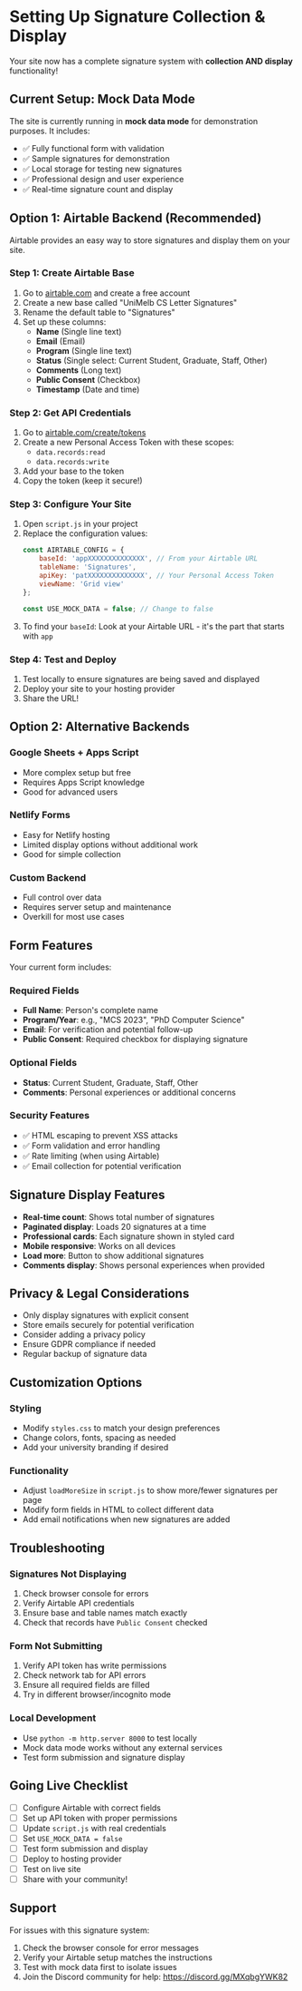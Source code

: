 # Setting Up Signature Collection & Display

Your site now has a complete signature system with **collection AND display** functionality! 

## Current Setup: Mock Data Mode

The site is currently running in **mock data mode** for demonstration purposes. It includes:
- ✅ Fully functional form with validation
- ✅ Sample signatures for demonstration  
- ✅ Local storage for testing new signatures
- ✅ Professional design and user experience
- ✅ Real-time signature count and display

## Option 1: Airtable Backend (Recommended)

Airtable provides an easy way to store signatures and display them on your site.

### Step 1: Create Airtable Base

1. Go to [airtable.com](https://airtable.com) and create a free account
2. Create a new base called "UniMelb CS Letter Signatures"
3. Rename the default table to "Signatures"
4. Set up these columns:
   - **Name** (Single line text)
   - **Email** (Email)
   - **Program** (Single line text)
   - **Status** (Single select: Current Student, Graduate, Staff, Other)
   - **Comments** (Long text)
   - **Public Consent** (Checkbox)
   - **Timestamp** (Date and time)

### Step 2: Get API Credentials

1. Go to [airtable.com/create/tokens](https://airtable.com/create/tokens)
2. Create a new Personal Access Token with these scopes:
   - `data.records:read`
   - `data.records:write`
3. Add your base to the token
4. Copy the token (keep it secure!)

### Step 3: Configure Your Site

1. Open `script.js` in your project
2. Replace the configuration values:
   ```javascript
   const AIRTABLE_CONFIG = {
       baseId: 'appXXXXXXXXXXXXXX', // From your Airtable URL
       tableName: 'Signatures',
       apiKey: 'patXXXXXXXXXXXXXX', // Your Personal Access Token
       viewName: 'Grid view'
   };
   
   const USE_MOCK_DATA = false; // Change to false
   ```
3. To find your `baseId`: Look at your Airtable URL - it's the part that starts with `app`

### Step 4: Test and Deploy

1. Test locally to ensure signatures are being saved and displayed
2. Deploy your site to your hosting provider
3. Share the URL!

## Option 2: Alternative Backends

### Google Sheets + Apps Script
- More complex setup but free
- Requires Apps Script knowledge
- Good for advanced users

### Netlify Forms
- Easy for Netlify hosting
- Limited display options without additional work
- Good for simple collection

### Custom Backend
- Full control over data
- Requires server setup and maintenance
- Overkill for most use cases

## Form Features

Your current form includes:

### Required Fields
- **Full Name**: Person's complete name
- **Program/Year**: e.g., "MCS 2023", "PhD Computer Science"
- **Email**: For verification and potential follow-up
- **Public Consent**: Required checkbox for displaying signature

### Optional Fields  
- **Status**: Current Student, Graduate, Staff, Other
- **Comments**: Personal experiences or additional concerns

### Security Features
- ✅ HTML escaping to prevent XSS attacks
- ✅ Form validation and error handling
- ✅ Rate limiting (when using Airtable)
- ✅ Email collection for potential verification

## Signature Display Features

- **Real-time count**: Shows total number of signatures
- **Paginated display**: Loads 20 signatures at a time
- **Professional cards**: Each signature shown in styled card
- **Mobile responsive**: Works on all devices
- **Load more**: Button to show additional signatures
- **Comments display**: Shows personal experiences when provided

## Privacy & Legal Considerations

- Only display signatures with explicit consent
- Store emails securely for potential verification
- Consider adding a privacy policy
- Ensure GDPR compliance if needed
- Regular backup of signature data

## Customization Options

### Styling
- Modify `styles.css` to match your design preferences
- Change colors, fonts, spacing as needed
- Add your university branding if desired

### Functionality
- Adjust `loadMoreSize` in `script.js` to show more/fewer signatures per page
- Modify form fields in HTML to collect different data
- Add email notifications when new signatures are added

## Troubleshooting

### Signatures Not Displaying
1. Check browser console for errors
2. Verify Airtable API credentials
3. Ensure base and table names match exactly
4. Check that records have `Public Consent` checked

### Form Not Submitting
1. Verify API token has write permissions
2. Check network tab for API errors
3. Ensure all required fields are filled
4. Try in different browser/incognito mode

### Local Development
- Use `python -m http.server 8000` to test locally
- Mock data mode works without any external services
- Test form submission and signature display

## Going Live Checklist

- [ ] Configure Airtable with correct fields
- [ ] Set up API token with proper permissions
- [ ] Update `script.js` with real credentials
- [ ] Set `USE_MOCK_DATA = false`
- [ ] Test form submission and display
- [ ] Deploy to hosting provider
- [ ] Test on live site
- [ ] Share with your community!

## Support

For issues with this signature system:
1. Check the browser console for error messages
2. Verify your Airtable setup matches the instructions
3. Test with mock data first to isolate issues
4. Join the Discord community for help: https://discord.gg/MXqbgYWK82 
